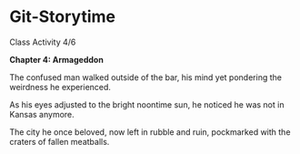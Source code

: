 # Git-Storytime
Class Activity 4/6

**Chapter 4: Armageddon**

The confused man walked outside of the bar, his mind yet pondering the weirdness he experienced.

As his eyes adjusted to the bright noontime sun, he noticed he was not in Kansas anymore.

The city he once beloved, now left in rubble and ruin, pockmarked with the craters of fallen meatballs.